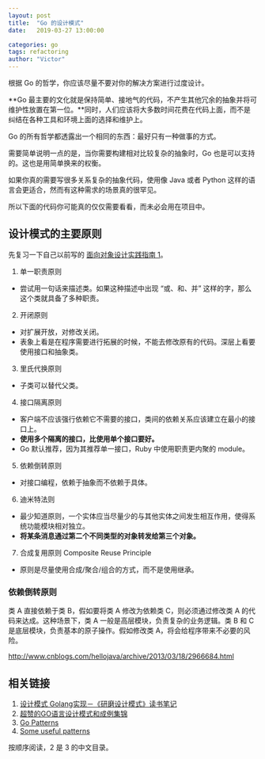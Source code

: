 ```yaml
---
layout: post
title:  "Go 的设计模式"
date:   2019-03-27 13:00:00

categories: go
tags: refactoring
author: "Victor"
---
```


根据 Go 的哲学，你应该尽量不要对你的解决方案进行过度设计。

**Go 最主要的文化就是保持简单、接地气的代码，不产生其他冗余的抽象并将可维护性放置在第一位。**同时，人们应该将大多数时间花费在代码上面，而不是纠结在各种工具和环境上面的选择和维护上。

Go 的所有哲学都透露出一个相同的东西：最好只有一种做事的方式。

需要简单说明一点的是，当你需要构建相对比较复杂的抽象时，Go 也是可以支持的。这也是用简单换来的权衡。

如果你真的需要写很多关系复杂的抽象代码，使用像 Java 或者 Python 这样的语言会更适合，然而有这种需求的场景真的很罕见。

所以下面的代码你可能真的仅仅需要看看，而未必会用在项目中。

## 设计模式的主要原则

先复习一下自己以前写的 [面向对象设计实践指南 1](http://wjp2013.github.io/ruby/Practical-Object-Oriented-Design-in-Ruby-1/)。

1. 单一职责原则
  * 尝试用一句话来描述类。如果这种描述中出现 “或、和、并” 这样的字，那么这个类就具备了多种职责。
2. 开闭原则
  * 对扩展开放，对修改关闭。
  * 表象上看是在程序需要进行拓展的时候，不能去修改原有的代码。深层上看要使用接口和抽象类。
3. 里氏代换原则
  * 子类可以替代父类。
4. 接口隔离原则
  * 客户端不应该强行依赖它不需要的接口，类间的依赖关系应该建立在最小的接口上。
  * **使用多个隔离的接口，比使用单个接口要好。**
  * Go 默认推荐，因为其推荐单一接口，Ruby 中使用职责更内聚的 module。
5. 依赖倒转原则
  * 对接口编程，依赖于抽象而不依赖于具体。
6. 迪米特法则
  * 最少知道原则，一个实体应当尽量少的与其他实体之间发生相互作用，使得系统功能模块相对独立。
  * **将某条消息通过第二个不同类型的对象转发给第三个对象。**
7. 合成复用原则 Composite Reuse Principle
  * 原则是尽量使用合成/聚合/组合的方式，而不是使用继承。

### 依赖倒转原则

类 A 直接依赖于类 B，假如要将类 A 修改为依赖类 C，则必须通过修改类 A 的代码来达成。这种场景下，类 A 一般是高层模块，负责复杂的业务逻辑。类 B 和 C 是底层模块，负责基本的原子操作。假如修改类 A，将会给程序带来不必要的风险。

http://www.cnblogs.com/hellojava/archive/2013/03/18/2966684.html

## 相关链接

1. [设计模式 Golang实现－《研磨设计模式》读书笔记](https://github.com/senghoo/golang-design-pattern)
2. [超赞的GO语言设计模式和成例集锦](https://blog.csdn.net/joy0921/article/details/80125194)
3. [Go Patterns](https://books.studygolang.com/go-patterns/)
4. [Some useful patterns](https://blogtitle.github.io/some-useful-patterns/)

按顺序阅读，2 是 3 的中文目录。
